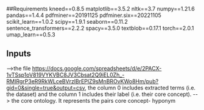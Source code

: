 ##Requirements
kneed==0.8.5
matplotlib==3.5.2
nltk==3.7
numpy==1.21.6
pandas==1.4.4
pdfminer==20191125
pdfminer.six==20221105
scikit_learn==1.0.2
scipy==1.9.1
seaborn==0.11.2
sentence_transformers==2.2.2
spacy==3.5.0
textblob==0.17.1
torch==2.0.1
umap_learn==0.5.3

## Inputs
-->the file https://docs.google.com/spreadsheets/d/e/2PACX-1vTSsp1oV819VYKVBC8JV3Cbsat2Q9iEL0Zh_-RMIRgrP3eR9RkWLceBVrzlBrEPlZ9sMnBROvKWo8Hm/pub?gid=0&single=true&output=csv,  the column 0 includes extracted terms (i.e. the dataset) and the column 1 includes their label (i.e. their core concept).
--> the core ontology. It represents the pairs core concept- hyponym

